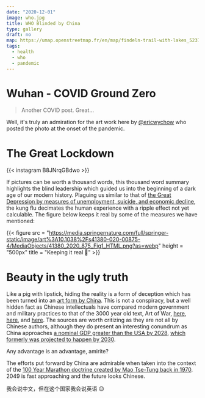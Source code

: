 ```yaml
---
date: "2020-12-01"
image: who.jpg
title: WHO Blinded by China
type: gallery
draft: no
map: https://umap.openstreetmap.fr/en/map/findeln-trail-with-lakes_523782#15/46.0166/7.7746
tags:
  - health
  - who
  - pandemic
---
```


# Wuhan - COVID Ground Zero    

> Another COVID post. Great...    
  
Well, it's truly an admiration for the art work here by [@ericwychow](https://instagram.com/ericwychow) who posted the photo at the onset of the pandemic.  

# The Great Lockdown    
{{< instagram B8JNrqGBdwo >}}  

If pictures can be worth a thousand words, this thousand word summary highlights the blind leadership which guided us into the beginning of a dark age of our modern history. Plaguing us similar to that of [the Great Depression by measures of unemployment, suicide, and economic decline](https://www.nature.com/articles/s41380-020-00875-4), the kung flu decimates the human experience with a ripple effect not yet calculable. The figure below keeps it real by some of the measures we have mentioned:  

{{< figure src = "https://media.springernature.com/full/springer-static/image/art%3A10.1038%2Fs41380-020-00875-4/MediaObjects/41380_2020_875_Fig1_HTML.png?as=webp" height = "500px" title = "Keeping it real :100:" >}}  

# Beauty in the ugly truth   

Like a pig with lipstick, hiding the reality is a form of deception which has been turned into an [art form by China](https://en.wikipedia.org/wiki/The_Art_of_War). This is not a conspiracy, but a well hidden fact as Chinese intellectuals have compared modern government and military practices to that of the 3000 year old text, Art of War, [here](https://lib.dr.iastate.edu/cgi/viewcontent.cgi?article=4709&context=etd), [here](https://www.jstor.org/stable/2050423), and [here](https://www.usni.org/magazines/proceedings/2017/february/deception-chinese-way-war). The sources are worth critizing as they are not all by Chinese authors, although they do present an interesting conundrum as China approaches [a nominal GDP greater than the USA by 2028](https://www.taipeitimes.com/News/world/archives/2020/12/27/2003749480), [which formerly was projected to happen by 2030](https://financialpost.com/news/economy/china-will-overtake-the-u-s-in-less-than-15-years-hsbc-says).  

Any advantage is an advantage, amirite?  

The efforts put forward by China are admirable when taken into the context of the [100 Year Marathon doctrine created by Mao Tse-Tung back in 1970](https://delawarestatenews.net/opinion/commentary-defining-the-legacy-of-maos-100-year-marathon/). 2049 is fast approaching and the future looks Chinese.  
  
我会说中文，但在这个国家我会说英语  :wink:  

